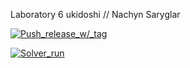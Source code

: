 Laboratory 6
ukidoshi // Nachyn Saryglar

[![Push_release_w/_tag](https://github.com/ukidoshi/lab06/actions/workflows/release.yml/badge.svg)](https://github.com/ukidoshi/lab06/actions/workflows/release.yml)

[![Solver_run](https://github.com/ukidoshi/lab06/actions/workflows/main.yml/badge.svg)](https://github.com/ukidoshi/lab06/actions/workflows/main.yml)
